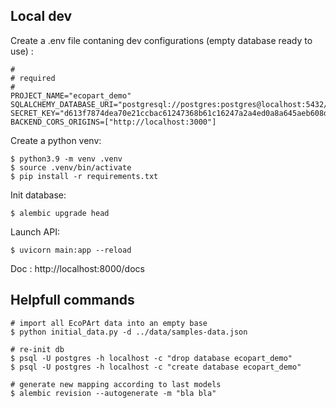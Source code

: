 ## Local dev

Create a .env file contaning dev configurations (empty database ready to use) :

```
#
# required
#
PROJECT_NAME="ecopart_demo"
SQLALCHEMY_DATABASE_URI="postgresql://postgres:postgres@localhost:5432/ecopart_demo"
SECRET_KEY="d613f7874dea70e21ccbac61247368b61c16247a2a4ed0a8a645aeb608d085e6"
BACKEND_CORS_ORIGINS=["http://localhost:3000"]
```

Create a python venv:

```shell
$ python3.9 -m venv .venv
$ source .venv/bin/activate
$ pip install -r requirements.txt
```

Init database:

```shell
$ alembic upgrade head
```

Launch API:

```shell
$ uvicorn main:app --reload
```

Doc : http://localhost:8000/docs

## Helpfull commands

```
# import all EcoPArt data into an empty base
$ python initial_data.py -d ../data/samples-data.json

# re-init db
$ psql -U postgres -h localhost -c "drop database ecopart_demo"
$ psql -U postgres -h localhost -c "create database ecopart_demo"

# generate new mapping according to last models
$ alembic revision --autogenerate -m "bla bla"
```
